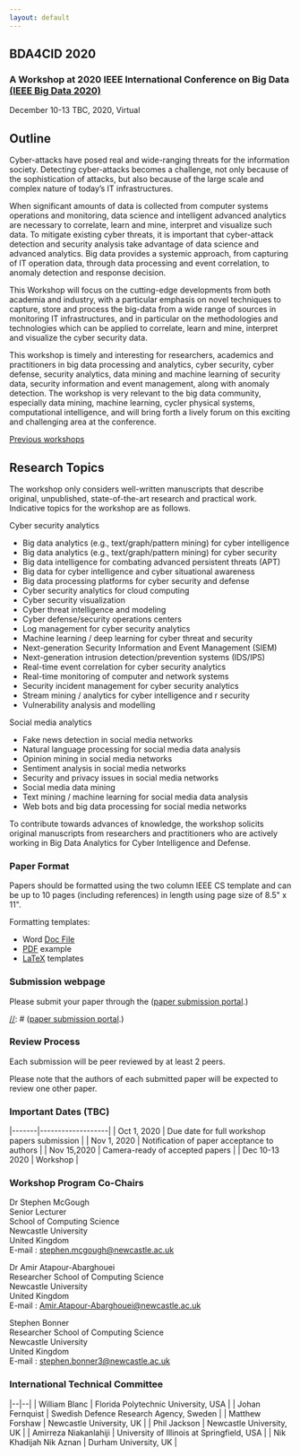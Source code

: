 ```yaml
---
layout: default
---
```

## BDA4CID 2020 
### A Workshop at 2020 IEEE International Conference on Big Data [(IEEE Big Data 2020)](http://bigdataieee.org/BigData2020/)
December 10-13 TBC, 2020, Virtual

[//]: # (## 1:30 - 6pm Monday 9th December 2019)

[//]: # (## Tentative workshop programme)

<!--
[//]: # (

| Time | Title | Presenter/Author |
|----|:--:|-----|
| 1:30 – 1:40 pm | Arrivals and welcome | Stephen McGough |
| 1:40 – 2:10pm  | A Location Independent Machine Learning Approach for Early Fake News Detection | **Haohui Liu** |
| 2:10 – 2:40pm | IoCMiner: Automatic Extraction of Indicators of Compromise from Twitter | **Amirreza Niakanlahiji**, Lida Safarnejad, Reginald Harper and Bei-Tseng Chu |
| 2:40 – 3:10 pm | Online Hate: A Study on the Feasibility to Detect Hate Speech in Swedish | **Johan Fernquist**, Oskar Lindholm, Lisa Kaati and Nazar Akrami |
| 3:10 – 3:40pm | PRAT - a Tool for Assessing Risk in Written Communication | **Amendra Shrestha**, Lisa Kaati and Nazar Akrami| 
| 3:40 – 4:00 pm | **Coffee Break** ||
| 4:00 – 4:30pm | Modeling and Forecasting Armed Conflict: AutoML with Human-Guided Machine Learning | Vito D’Orazio, James Honaker, Raman Prasad, **Michael Shoemate** |
| 4:30 – 5:00pm | Class Balancing for Fraud Detection in Point of Sale Systems | **Christine Hines** and Abdou Youssef |
| 5:00 – 5:30pm | Identifying Android Malware Families Using Android-Oriented Metrics | **William Blanc**, Lina G. Hashem, Karim O. Elish, and Hussain M. J. Almohri | 
| 5:30 – 6:00pm | Volenti non fit injuria: Ransomware and its Victims | Amir Atapour-Abarghouei, Stephen Bonner and Andrew Stephen McGough |
| 6:00 – 6:00pm | **BigData Cup Challenge Papers** ||
| 6:00 – 6:30pm | Anuj@IEEE BigData2019: A Novel Code-Switching Behavior Analysis in Social Media Discussions Natural Language Processing | Anuj/Anuj Saini, Publicis Sapient |
| 6:30 - 7:00pm | Language Identification and Context-based Analysis of Code-switching Behaviors in Social Media Discussions | Yashvardhan/Akankshya Mishra & Yashvardhan Sharma |
| 7:00 - 7:00pm | **Closing Remarks** ||
)
-->

## Outline

Cyber-attacks have posed real and wide-ranging threats for the information society. Detecting cyber-attacks becomes a challenge, not only because of the sophistication of attacks, but also because of the large scale and complex nature of today’s IT infrastructures.

When significant amounts of data is collected from computer systems operations and monitoring, data science and intelligent advanced analytics are necessary to correlate, learn and mine, interpret and visualize such data. To mitigate existing cyber threats, it is important that cyber-attack detection and security analysis take advantage of data science and advanced analytics. Big data provides a systemic approach, from capturing of IT operation data, through data processing and event correlation, to anomaly detection and response decision.

This Workshop will focus on the cutting-edge developments from both academia and industry, with a particular emphasis on novel techniques to capture, store and process the big-data from a wide range of sources in monitoring IT infrastructures, and in particular on the methodologies and technologies which can be applied to correlate, learn and mine, interpret and visualize the cyber security data.

This workshop is timely and interesting for researchers, academics and practitioners in big data processing and analytics, cyber security, cyber defense, security analytics, data mining and machine learning of security data, security information and event management, along with anomaly detection. The workshop is very relevant to the big data community, especially data mining, machine learning, cycler physical systems, computational intelligence, and will bring forth a lively forum on this exciting and challenging area at the conference.

[Previous workshops](Previous)

## Research Topics

The workshop only considers well-written manuscripts that describe original, unpublished, state-of-the-art research and practical work. Indicative topics for the workshop are as follows.

Cyber security analytics
* Big data analytics (e.g., text/graph/pattern mining) for cyber intelligence
* Big data analytics (e.g., text/graph/pattern mining) for cyber security
* Big data intelligence for combating advanced persistent threats (APT)
* Big data for cyber intelligence and cyber situational awareness
* Big data processing platforms for cyber security and defense
* Cyber security analytics for cloud computing
* Cyber security visualization
* Cyber threat intelligence and modeling
* Cyber defense/security operations centers
* Log management for cyber security analytics
* Machine learning / deep learning for cyber threat and security
* Next-generation Security Information and Event Management (SIEM)
* Next-generation intrusion detection/prevention systems (IDS/IPS)
* Real-time event correlation for cyber security analytics
* Real-time monitoring of computer and network systems
* Security incident management for cyber security analytics
* Stream mining / analytics for cyber intelligence and r security
* Vulnerability analysis and modelling

Social media analytics
* Fake news detection in social media networks
* Natural language processing for social media data analysis
* Opinion mining in social media networks
* Sentiment analysis in social media networks
* Security and privacy issues in social media networks
* Social media data mining
* Text mining / machine learning for social media data analysis
* Web bots and big data processing for social media networks

To contribute towards advances of knowledge, the workshop solicits original manuscripts from researchers and practitioners who are actively working in Big Data Analytics for Cyber Intelligence and Defense.

### Paper Format

Papers should be formatted using the two column IEEE CS template and can be up to 10 pages (including references) in length using page size of 8.5" x 11".

Formatting templates:
 * Word [Doc File](http://bigdataieee.org/BigData2019/files/Conference-template-letter.doc)
 * [PDF](http://bigdataieee.org/BigData2019/files/IEEEtran_HOWTO.pdf) example
 * [LaTeX](http://bigdataieee.org/BigData2019/files/Conference-LaTeX-template_7-9-18.zip) templates

### Submission webpage

Please submit your paper through the ([paper submission portal](https://wi-lab.com/cyberchair/2020/bigdata20/index.php).) 

[//]: # ([paper submission portal](https://wi-lab.com/cyberchair/2019/bigdata19/scripts/submit.php?subarea=S27&undisplay_detail=1&wh=/cyberchair/2019/bigdata19/scripts/ws_submit.php).)

### Review Process

Each submission will be peer reviewed by at least 2 peers.

Please note that the authors of each submitted paper will be expected to review one other paper.

### Important Dates (TBC)

|-------|-------------------|
| Oct 1, 2020 | Due date for full workshop papers submission |
| Nov 1, 2020 |  Notification of paper acceptance to authors |
| Nov 15,2020 | Camera-ready of accepted papers |
| Dec 10-13 2020 | Workshop |

### Workshop Program Co-Chairs

Dr Stephen McGough  
Senior Lecturer  
School of Computing Science  
Newcastle University  
United Kingdom  
E-mail : stephen.mcgough@newcastle.ac.uk

Dr Amir Atapour-Abarghouei   
Researcher
School of Computing Science  
Newcastle University  
United Kingdom  
E-mail : Amir.Atapour-Abarghouei@newcastle.ac.uk

Stephen Bonner   
Researcher
School of Computing Science  
Newcastle University  
United Kingdom  
E-mail : stephen.bonner3@newcastle.ac.uk

### International Technical Committee

|--|--|
| William Blanc | Florida Polytechnic University, USA |
| Johan Fernquist | Swedish Defence Research Agency, Sweden |
| Matthew Forshaw | Newcastle University, UK |
| Phil Jackson | Newcastle University, UK |
| Amirreza Niakanlahiji | University of Illinois at Springfield, USA |
| Nik Khadijah Nik Aznan | Durham University, UK |

